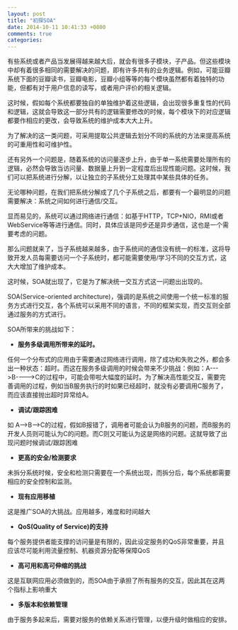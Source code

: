 ```yaml
---
layout: post
title: "初探SOA"
date: 2014-10-11 10:41:33 +0800
comments: true
categories: 
---
```


有些系统或者产品当发展得越来越大后，就会有很多子模块，子产品。但这些模块中却有着很多相同的需要解决的问题，即有许多共有的业务逻辑。例如，可能豆瓣系统下面的豆瓣读书，豆瓣电影，豆瓣小组等等的每个模块虽然都有着独特的功能，但都有对于用户信息的读写，或者用户评价的相关逻辑。

这时候，假如每个系统都要独自的单独维护着这些逻辑，会出现很多重复性的代码和逻辑，这就会导致这一部分共有的逻辑需要修改的时候，每个模块下的对应逻辑都要作相应的更改，会导致系统的维护成本大大上升。

为了解决的这一类问题，可采用提取公共逻辑去划分不同的系统的方法来提高系统的可重用性和可维护性。

还有另外一个问题是，随着系统的访问量逐步上升，由于单一系统需要处理所有的逻辑，必然会导致当访问量、数据量上升到一定程度后出现性能问题。这时候，我们可以把系统进行分解，以让独立的子系统分工处理其中某些具体的任务。

无论哪种问题，在我们把系统分解成了几个子系统之后，都要有一个最明显的问题需要解决：系统之间如何进行通信/交互。

显而易见的，系统可以通过网络进行通信：如基于HTTP，TCP+NIO，RMI或者WebService等等进行通信。同时，具体应该是同步还是异步通信，这也是一个需要考虑的问题。

那么问题就来了，当子系统越来越多，由于系统间的通信没有统一的标准，这将导致开发人员每需要访问一个子系统时，都可能需要使用/学习不同的交互方式，这大大增加了维护成本。

这时候，SOA就出现了，它是为了解决统一交互方式这一问题出出现的。

SOA(Service-oriented architecture)，强调的是系统之间使用一个统一标准的服务方式进行交互，各个系统可以采用不同的语言，不同的框架实现，而交互则全部通过服务的方式进行。


SOA所带来的挑战如下：

- **服务多级调用所带来的延时。**

任何一个分布式的应用由于需要通过网络进行调用，除了成功和失败之外，都会多出一种状态：超时。而这在服务多级调用的时候会带来不少挑战：例如：A--->B---->C的过程中，可能会带啦大幅度的延时。为了解决高性能交互，需要完善调用的过程，例如当B服务执行的时如果已经超时，就没有必要调用C服务了，而应该直接抛出超时异常给A。


- **调试/跟踪困难**

如 A-->B-->C的过程，假如B报错了，调用者可能会认为B服务的问题，而B服务的开发人员则可能认为C的问题。而C则又可能认为这是网络的问题。这就导致了出现问题时候调试/跟踪困难

- **更高的安全/检测要求**
 
未拆分系统时候，安全和检测只需要在一个系统出现，而拆分后，每个系统都需要相应的安全控制和监测。

- **现有应用移植**

这是推广SOA的大挑战。应用越多，难度和时间越大

- **QoS(Quality of Service)的支持**

每个服务提供者能支撑的访问量是有限的，因此设定服务的QoS非常重要，并且应该尽可能利用流量控制、机器资源分配等保障QoS

- **高可用和高可伸缩的挑战**

这是互联网应用必须做到的，而SOA由于承担了所有服务的交互，因此其在这两个指标上影响重大


- **多版本和依赖管理**

由于服务多起来后，需要对服务的依赖关系进行管理，以便升级时做相应的安排。